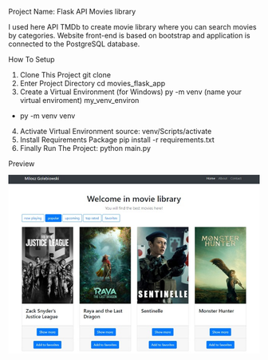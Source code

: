 Project Name: Flask API Movies library

I used here API TMDb to create movie library where you can search movies by categories. Website front-end is based on bootstrap and application is connected to the PostgreSQL database.

How To Setup
1. Clone This Project git clone 
2. Enter Project Directory cd movies_flask_app
3. Create a Virtual Environment (for Windows) py -m venv (name your virtual enviroment) my_venv_environ
- py -m venv venv
4. Activate Virtual Environment source: venv/Scripts/activate
5. Install Requirements Package pip install -r requirements.txt
6. Finally Run The Project:
python main.py

Preview

![Getting Started](static/images/preview_movies_app.jpg)